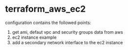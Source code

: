 # terraform_aws_ec2
configuration contains the followed points:
  1. get ami, defaut vpc and security groups data from aws
  2. ec2 instance example
  3. add a secondary network interface to the ec2 instance
